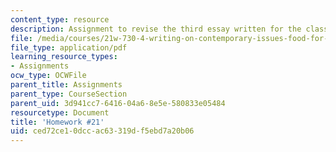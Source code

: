 ```yaml
---
content_type: resource
description: Assignment to revise the third essay written for the class.
file: /media/courses/21w-730-4-writing-on-contemporary-issues-food-for-thought-writing-and-reading-about-the-cultures-of-food-fall-2008/ced72ce10dccac63319df5ebd7a20b06_hw_21.pdf
file_type: application/pdf
learning_resource_types:
- Assignments
ocw_type: OCWFile
parent_title: Assignments
parent_type: CourseSection
parent_uid: 3d941cc7-6416-04a6-8e5e-580833e05484
resourcetype: Document
title: 'Homework #21'
uid: ced72ce1-0dcc-ac63-319d-f5ebd7a20b06
---
```

